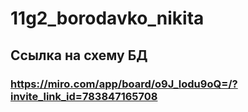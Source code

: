 # 11g2_borodavko_nikita
## Ссылка на схему БД
### https://miro.com/app/board/o9J_lodu9oQ=/?invite_link_id=783847165708